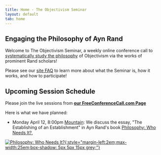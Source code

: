 ```yaml
---
title: Home - The Objectivism Seminar
layout: default
tab: home
---
```


Engaging the Philosophy of Ayn Rand
-----------------------------------
Welcome to The Objectivism Seminar, a weekly online conference call to
[systematically study the philosophy](/about "About the Objectivism Seminar")
of Objectivism via the works of prominent Rand scholars!

Please see our [site FAQ](/faq "Frequently Asked Questions")
to learn more about what the Seminar is, how it works, and how to participate!

Upcoming Session Schedule
-------------------------
Please join the live sessions from
[**our FreeConferenceCall.com Page**](https://www.freeconferencecall.com/join/objectivismseminar "The Objectivism Seminar at FreeConferenceCall.com")

Here is what we have planned:

* Monday April 12,
  8:00pm [Mountain][mtn]: We discuss the essay, "The Establishing of an Establishment" in Ayn Rand's book [Philosophy: Who Needs It?][book], 

[![Philosophy: Who Needs It?][cover]{:style="margin-left:2em;max-width:25em;box-shadow: 5px 5px 15px grey;"}][book]

[cover]:    https://images-na.ssl-images-amazon.com/images/I/410o0Jm0uRL._SX303_BO1,204,203,200_.jpg
[book]:     https://www.amazon.com/Philosophy-Who-Needs-Ayn-Rand/dp/0451138937
[mtn]:      http://wwp.greenwichmeantime.com/time-zone/usa/mountain-time/
